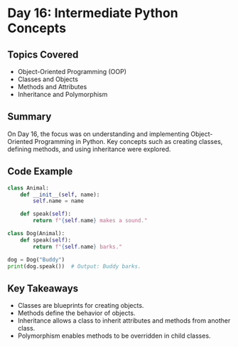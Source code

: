 # Day 16: Intermediate Python Concepts

## Topics Covered
- Object-Oriented Programming (OOP)
- Classes and Objects
- Methods and Attributes
- Inheritance and Polymorphism

## Summary
On Day 16, the focus was on understanding and implementing Object-Oriented Programming in Python. Key concepts such as creating classes, defining methods, and using inheritance were explored.

## Code Example
```python
class Animal:
    def __init__(self, name):
        self.name = name

    def speak(self):
        return f"{self.name} makes a sound."

class Dog(Animal):
    def speak(self):
        return f"{self.name} barks."

dog = Dog("Buddy")
print(dog.speak())  # Output: Buddy barks.
```

## Key Takeaways
- Classes are blueprints for creating objects.
- Methods define the behavior of objects.
- Inheritance allows a class to inherit attributes and methods from another class.
- Polymorphism enables methods to be overridden in child classes.